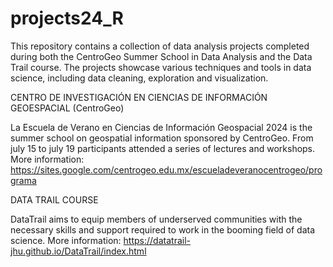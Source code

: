 # projects24_R
This repository contains a collection of data analysis projects completed during both the CentroGeo Summer School in Data Analysis and the Data Trail course. The projects showcase various techniques and tools in data science, including data cleaning, exploration and visualization.

CENTRO DE INVESTIGACIÓN EN CIENCIAS DE INFORMACIÓN GEOESPACIAL (CentroGeo)

La Escuela de Verano en Ciencias de Información Geospacial 2024 is the summer school on geospatial information sponsored by CentroGeo. From july 15 to july 19 participants attended a series of lectures and workshops.
More information: https://sites.google.com/centrogeo.edu.mx/escueladeveranocentrogeo/programa

DATA TRAIL COURSE

DataTrail aims to equip members of underserved communities with the necessary skills and support required to work in the booming field of data science.
More information: https://datatrail-jhu.github.io/DataTrail/index.html
